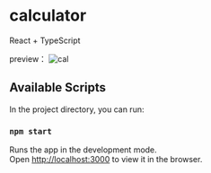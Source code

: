 # calculator

React + TypeScript

preview：
![cal](https://user-images.githubusercontent.com/5186428/199774022-c09d9828-3d72-4a7f-99d4-a61f2e3e0714.png)


## Available Scripts

In the project directory, you can run:

### `npm start`

Runs the app in the development mode.\
Open [http://localhost:3000](http://localhost:3000) to view it in the browser.
